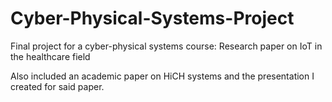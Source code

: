 # Cyber-Physical-Systems-Project
Final project for a cyber-physical systems course: Research paper on IoT in the healthcare field

Also included an academic paper on HiCH systems and the presentation I created for said paper. 
